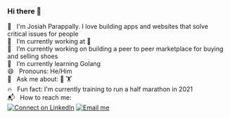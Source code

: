 ### Hi there 👋

<!--
**parappally/parappally** is a ✨ _special_ ✨ repository because its `README.md` (this file) appears on your GitHub profile.

Here are some ideas to get you started:

- 🔭 I’m currently working on ...
- 🌱 I’m currently learning ...
- 👯 I’m looking to collaborate on ...
- 🤔 I’m looking for help with ...
- 💬 Ask me about ...
- 📫 How to reach me: ...
- 😄 Pronouns: ...
- ⚡ Fun fact: ...
-->

🐲   &nbsp; I'm Josiah Parappally. I love building apps and websites that solve critical issues for people <br>
💼   &nbsp; I’m currently working at  <br>
🔭   &nbsp; I’m currently working on building a peer to peer marketplace for buying and selling shoes <br>
🌱   &nbsp; I’m currently learning Golang <br>
😄   &nbsp; Pronouns: He/Him <br>
💬   &nbsp; Ask me about: 🏀 🏋️ <br>
🔥   &nbsp; Fun fact: I'm currently training to run a half marathon in 2021 <br>
📬   &nbsp; How to reach me: <br>
[![Connect on LinkedIn](https://img.shields.io/badge/--linkedin?label=LinkedIn&logo=LinkedIn&style=social)](https://www.linkedin.com/in/parappally/)
[![Email me](https://img.shields.io/badge/--gmail?label=Gmail&logo=Gmail&style=social)](mailto:josiahparappally@gmail.com) <br>
